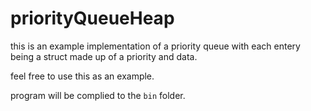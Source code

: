 # priorityQueueHeap

this is an example implementation of a priority queue with each entery being a struct made up of a priority and data.

feel free to use this as an example.

program will be complied to the `bin` folder.
